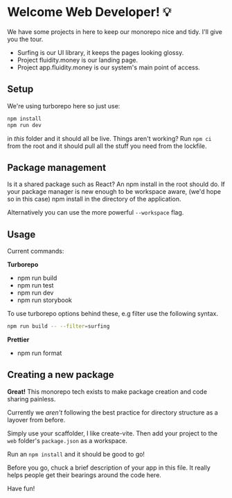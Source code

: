 # Welcome Web Developer! 💡

We have some projects in here to keep our monorepo nice and tidy.
I'll give you the tour.

- Surfing is our UI library, it keeps the pages looking glossy.
- Project fluidity.money is our landing page.
- Project app.fluidity.money is our system's main point of access.

## Setup

We're using turborepo here so just use:

```bash
npm install
npm run dev
```

in _this_ folder and it should all be live.
Things aren't working? Run `npm ci` from the root and it should pull all
the stuff you need from the lockfile.

## Package management
Is it a shared package such as React? An npm install in the root should do.
If your package manager is new enough to be workspace aware, (we'd hope so in this case) 
npm install in the directory of the application. 

Alternatively you can use the more powerful `--workspace` flag.

## Usage

Current commands: 

**Turborepo**
- npm run build
- npm run test
- npm run dev
- npm run storybook

To use turborepo options behind these, e.g filter use the following syntax.

```sh
npm run build -- --filter=surfing
```

**Prettier**
- npm run format

## Creating a new package
**Great!** This monorepo tech exists to make package creation and code sharing painless.

Currently we _aren't_ following the best practice for directory structure as a layover from before.

Simply use your scaffolder, I like create-vite. Then add your project to the `web` folder's `package.json` as a workspace.

Run an `npm install` and it should be good to go!

Before you go, chuck a brief description of your app in this file. 
It really helps people get their bearings around the code here.

Have fun!
